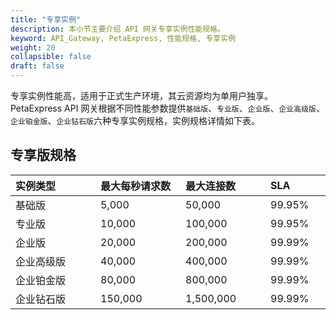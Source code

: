 ```yaml
---
title: "专享实例"
description: 本小节主要介绍 API 网关专享实例性能规格。 
keyword: API_Gateway, PetaExpress, 性能规格, 专享实例
weight: 20
collapsible: false
draft: false
---
```


专享实例性能高，适用于正式生产环境，其云资源均为单用户独享。 PetaExpress API 网关根据不同性能参数提供`基础版`、`专业版`、`企业版`、`企业高级版`、`企业铂金版`、`企业钻石版`六种专享实例规格，实例规格详情如下表。



## 专享版规格

| <span style="display:inline-block;width:120px">实例类型</span> | <span style="display:inline-block;width:120px">最大每秒请求数</span> | <span style="display:inline-block;width:120px">最大连接数</span> | <span style="display:inline-block;width:120px">SLA</span> |
| :----------------------------------------------------------- | :----------------------------------------------------------- | :----------------------------------------------------------- | :-------------------------------------------------------- |
| 基础版                                                       | 5,000                                                        | 50,000                                                       | 99.95%                                                    |
| 专业版                                                       | 10,000                                                       | 100,000                                                      | 99.95%                                                    |
| 企业版                                                       | 20,000                                                       | 200,000                                                      | 99.99%                                                    |
| 企业高级版                                                   | 40,000                                                       | 400,000                                                      | 99.99%                                                    |
| 企业铂金版                                                   | 80,000                                                       | 800,000                                                      | 99.99%                                                    |
| 企业钻石版                                                   | 150,000                                                      | 1,500,000                                                    | 99.99%                                                    |



